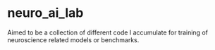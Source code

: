 # neuro_ai_lab
Aimed to be a collection of different code I accumulate for training of neuroscience related models or benchmarks. 
